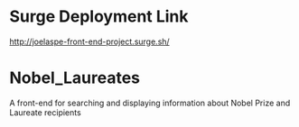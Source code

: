 # Surge Deployment Link
http://joelaspe-front-end-project.surge.sh/

# Nobel_Laureates
A front-end for searching and displaying information about Nobel Prize and Laureate recipients


